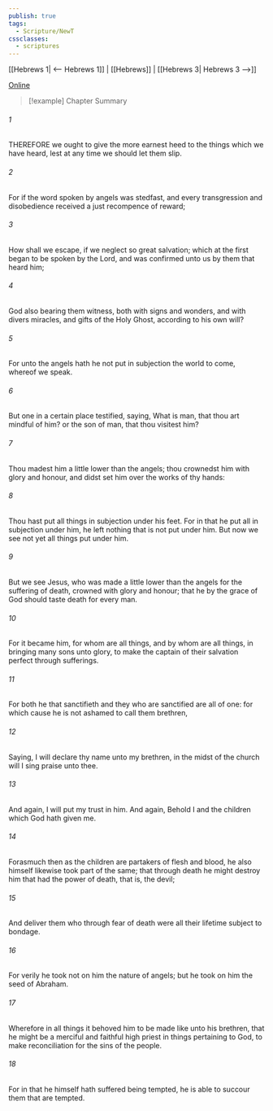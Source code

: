 ```yaml
---
publish: true
tags:
  - Scripture/NewT
cssclasses:
  - scriptures
---
```

[[Hebrews 1| <-- Hebrews 1]] | [[Hebrews]] | [[Hebrews 3| Hebrews 3 -->]]

[Online](https://churchofjesuschrist.org/study/scriptures/nt/heb/2?lang=eng)

>[!example] Chapter Summary
>
###### 1
THEREFORE we ought to give the more earnest heed to the things which we have heard, lest at any time we should let them slip.
###### 2
For if the word spoken by angels was stedfast, and every transgression and disobedience received a just recompence of reward;
###### 3
How shall we escape, if we neglect so great salvation; which at the first began to be spoken by the Lord, and was confirmed unto us by them that heard him;
###### 4
God also bearing them witness, both with signs and wonders, and with divers miracles, and gifts of the Holy Ghost, according to his own will?
###### 5
For unto the angels hath he not put in subjection the world to come, whereof we speak.
###### 6
But one in a certain place testified, saying, What is man, that thou art mindful of him? or the son of man, that thou visitest him?
###### 7
Thou madest him a little lower than the angels; thou crownedst him with glory and honour, and didst set him over the works of thy hands:
###### 8
Thou hast put all things in subjection under his feet. For in that he put all in subjection under him, he left nothing that is not put under him. But now we see not yet all things put under him.
###### 9
But we see Jesus, who was made a little lower than the angels for the suffering of death, crowned with glory and honour; that he by the grace of God should taste death for every man.
###### 10
For it became him, for whom are all things, and by whom are all things, in bringing many sons unto glory, to make the captain of their salvation perfect through sufferings.
###### 11
For both he that sanctifieth and they who are sanctified are all of one: for which cause he is not ashamed to call them brethren,
###### 12
Saying, I will declare thy name unto my brethren, in the midst of the church will I sing praise unto thee.
###### 13
And again, I will put my trust in him. And again, Behold I and the children which God hath given me.
###### 14
Forasmuch then as the children are partakers of flesh and blood, he also himself likewise took part of the same; that through death he might destroy him that had the power of death, that is, the devil;
###### 15
And deliver them who through fear of death were all their lifetime subject to bondage.
###### 16
For verily he took not on him the nature of angels; but he took on him the seed of Abraham.
###### 17
Wherefore in all things it behoved him to be made like unto his brethren, that he might be a merciful and faithful high priest in things pertaining to God, to make reconciliation for the sins of the people.
###### 18
For in that he himself hath suffered being tempted, he is able to succour them that are tempted.



